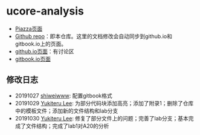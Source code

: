 # ucore-analysis

 * [Piazza页面](https://piazza.com/class/i5j09fnsl7k5x0?cid=1355)
 * [Github repo](https://github.com/oscourse-tsinghua/ucore-analysis)：即本仓库。这里的文档修改会自动同步到github.io和gitbook.io上的页面。
 * [github.io页面](https://oscourse-tsinghua.github.io/ucore-analysis/)：有讨论区
 * [gitbook.io页面](https://oscourse-tsinghua.gitbook.io/ucore-analysis/)

## 修改日志

 * 20191027 [shiweiwww](https://github.com/shiweiwww): 配置gitbook格式
 * 20191029 [Yukiteru Lee](https://github.com/wfly1998): 为部分代码块添加高亮；添加了附录1；删除了仓库中的模板文件；添加新的文件结构和lab分支
 * 20191030 [Yukiteru Lee](https://github.com/wfly1998): 修复了部分文件上的问题；完善了lab分支；基本完成了文件结构；完成了lab1对A20的分析

